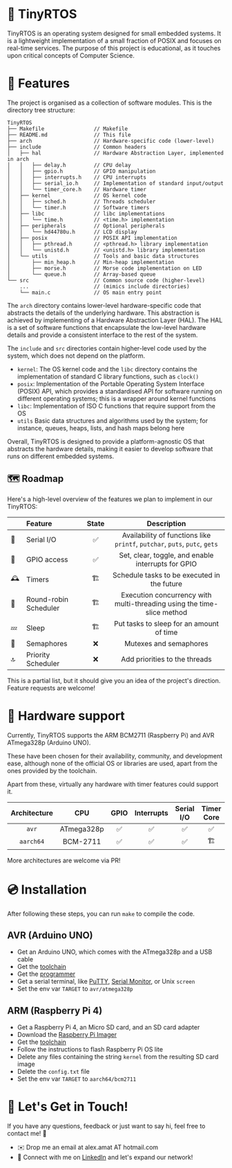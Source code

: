 # 🐝 TinyRTOS 


TinyRTOS is an operating system designed for small embedded systems.
It is a lightweight implementation of a small fraction of POSIX and focuses on real-time services.
The purpose of this project is educational, as it touches upon critical concepts of Computer Science.

# 🧩 Features

The project is organised as a collection of software modules.
This is the directory tree structure:

```
TinyRTOS
├── Makefile                // Makefile
├── README.md               // This file
├── arch                    // Hardware-specific code (lower-level)
├── include                 // Common headers
│   ├── hal                 // Hardware Abstraction Layer, implemented in arch
│   │   ├── delay.h         // CPU delay
│   │   ├── gpio.h          // GPIO manipulation
│   │   ├── interrupts.h    // CPU interrupts
│   │   ├── serial_io.h     // Implementation of standard input/output
│   │   └── timer_core.h    // Hardware timer
│   ├── kernel              // OS kernel code
│   │   ├── sched.h         // Threads scheduler
│   │   └── timer.h         // Software timers
│   ├── libc                // libc implementations
│   │   └── time.h          // <time.h> implementation
│   ├── peripherals         // Optional peripherals
│   │   └── hd44780u.h      // LCD display
│   ├── posix               // POSIX API implementation
│   │   ├── pthread.h       // <pthread.h> library implementation
│   │   └── unistd.h        // <unistd.h> library implementation
│   └── utils               // Tools and basic data structures
│       ├── min_heap.h      // Min-heap implementation
│       ├── morse.h         // Morse code implementation on LED
│       └── queue.h         // Array-based queue
└── src                     // Common source code (higher-level)
    ...                     // (mimics include directories)
    └── main.c              // OS main entry point
```


The `arch` directory contains lower-level hardware-specific code that abstracts the details of the underlying hardware.
This abstraction is achieved by implementing of a Hardware Abstraction Layer (HAL).
The HAL is a set of software functions that encapsulate the low-level hardware details and provide a consistent interface to the rest of the system.

The `include` and `src` directories contain higher-level code used by the system, which does not depend on the platform.

 - `kernel`: The OS kernel code and the `libc` directory contains the implementation of standard C library functions, such as `clock()`
 - `posix`: Implementation of the Portable Operating System Interface (POSIX) API, which provides a standardised API for software running on different operating systems; this is a wrapper around kernel functions
 - `libc`: Implementation of ISO C functions that require support from the OS
 - `utils` Basic data structures and algorithms used by the system; for instance, queues, heaps, lists, and hash maps belong here


Overall, TinyRTOS is designed to provide a platform-agnostic OS that abstracts the hardware details, making it easier to develop software that runs on different embedded systems.

## 🗺️ Roadmap 

Here's a high-level overview of the features we plan to implement in our TinyRTOS:

|     | Feature               | State |                                Description                                 |
| --- | :-------------------- | :---: | :------------------------------------------------------------------------: |
| 💬   | Serial I/O            |   ✅   | Availability of functions like `printf`, `putchar`, `puts`, `putc`, `gets` |
| 🚥   | GPIO access           |   ✅   |             Set, clear, toggle, and enable interrupts for GPIO             |
| 🕰️   | Timers                |   🏗️   |                Schedule tasks to be executed in the future                 |
| 🔁   | Round-robin Scheduler |   🏗️   |   Execution concurrency with multi-threading using the time-slice method   |
| 💤   | Sleep                 |   🏗️   |                  Put tasks to sleep for an amount of time                  |
| 🚦   | Semaphores            |   ❌   |                           Mutexes and semaphores                           |
| 🔝   | Priority Scheduler    |   ❌   |                       Add priorities to the threads                        |

This is a partial list, but it should give you an idea of the project's direction.
Feature requests are welcome!

# 💾 Hardware support

Currently, TinyRTOS supports the ARM BCM2711 (Raspberry Pi) and AVR ATmega328p (Arduino UNO).

These have been chosen for their availability, community, and development ease, although none of the official OS or libraries are used, apart from the ones provided by the toolchain.

Apart from these, virtually any hardware with timer features could support it.

| Architecture |    CPU     | GPIO  | Interrupts | Serial I/O | Timer Core |
| :----------: | :--------: | :---: | :--------: | :--------: | :--------: |
|    `avr`     | ATmega328p |   ✅   |     ✅      |     ✅      |     ✅      |
|  `aarch64`   |  BCM-2711  |   ✅   |     ✅      |     ✅      |     🏗️      |


More architectures are welcome via PR!

# 💿 Installation

After following these steps, you can run `make` to compile the code.

## AVR (Arduino UNO)

- Get an Arduino UNO, which comes with the ATmega328p and a USB cable
- Get the [toolchain](https://www.microchip.com/en-us/tools-resources/develop/microchip-studio/gcc-compilers)
- Get the [programmer](https://www.nongnu.org/avrdude/)
- Get a serial terminal, like [PuTTY](https://www.putty.org), [Serial Monitor](https://marketplace.visualstudio.com/items?itemName=ms-vscode.vscode-serial-monitor), or Unix `screen`
- Set the env var `TARGET` to `avr/atmega328p`

## ARM (Raspberry Pi 4)

- Get a Raspberry Pi 4, an Micro SD card, and an SD card adapter
- Download the [Raspberry Pi Imager](https://www.raspberrypi.com/software/)
- Get the [toolchain](https://developer.arm.com/downloads/-/arm-gnu-toolchain-downloads)
- Follow the instructions to flash Raspberry Pi OS lite
- Delete any files containing the string `kernel` from the resulting SD card image
- Delete the `config.txt` file
- Set the env var `TARGET` to `aarch64/bcm2711`

# 🤝 Let's Get in Touch!

If you have any questions, feedback or just want to say hi, feel free to contact me! 📩

- ✉️ Drop me an email at alex.amat AT hotmail.com
- 💼  Connect with me on [LinkedIn](linkedin.com/in/amatalexandre) and let's expand our network! 

